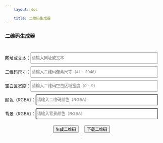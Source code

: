 ```yaml
---
    layout: doc

    title: 二维码生成器
---
```


### 二维码生成器
<br>
<div class="qrcode-setup">
    <div class="setup-row">
        网址或文本：<input class="setup-input GLInput" type="text" v-model="content" placeholder="请输入网址或文本" />
    </div>
    <div class="setup-row">
        二维码尺寸：<input class="setup-input GLInput" type="text" v-model="size" placeholder="请输入二维码像素尺寸（41 ~ 2048）" maxlength="4" @input="onSizeInput" />
    </div>
    <div class="setup-row">
        空白区宽度：<input class="setup-input GLInput" type="text" v-model="margin" placeholder="请输入二维码空白区域宽度（0 ~ 9）" maxlength="1" @input="onMarginInput" />
    </div>
    <div class="setup-row">
        颜色（RGBA）：<input class="setup-input GLInput color-input" type="text" v-model="color" placeholder="请输入二维码颜色（RGBA）" maxlength="9"  @input="onColorInput" />
        <el-color-picker v-model="color" show-alpha color-format="hex" />
    </div>
    <div class="setup-row">
        背景（RGBA）：<input class="setup-input GLInput color-input" type="text" v-model="bgcolor" placeholder="请输入背景颜色（RGBA）" maxlength="9"  @input="onBGColorInput" />
        <el-color-picker v-model="bgcolor" show-alpha color-format="hex" />
    </div>
    <div class="buttons">
        <button class="GLButton" @click="buildQRCode">生成二维码</button>
        <button class="GLButton" blue @click="downloadQRCode">下载二维码</button>
    </div>
</div>
<br>
<div class="qrcode-viewer" v-if="!!qrcode">
    <img :src="qrcode" />
</div>

<script setup lang="ts">
    import { ref } from 'vue';
    import QRCode from 'qrcode';
    import FileSaver from 'file-saver';

    const content = ref('https://www.liuguanli.com/');
    const size = ref(256);
    const margin = ref(4);
    const color = ref('#000000FF');
    const bgcolor = ref('#FFFFFFFF');

    const qrcode = ref('');

    const buildQRCode = () => {
        build().then(( url: string ) => {
            qrcode.value = url;
        });
    }

    const downloadQRCode = () => {
        if ( !!qrcode.value ) {
            FileSaver.saveAs( qrcode.value, 'qrcode.png' );
        } else {
            build().then(( url: string ) => {
                FileSaver.saveAs( url, 'qrcode.png' );
            });
        }
    }

    const build = (): Promise<string> => {
        const callback = ( resolve, reject ) => {
            const options: any = {
                type: 'image/png',
                width: size.value || 256,
                margin: margin.value || 0,
                errorCorrectionLevel: 'H',
                maskPattern: 1,
                color: {
                    dark: color.value || '#000000',
                    light: bgcolor.value || '#FFFFFF'
                }
            }
            QRCode.toDataURL( content.value, options ).then(( url: string ) => resolve( url ));
        }
        return new Promise( callback );
    }

    const onSizeInput = () => {
        size.value = size.value.replace( /\D/g, '' );
        if ( size.value > 2048 ) {
            size.value = size.value.slice( 0, -1 );
        }
    }

    const onMarginInput = () => {
        margin.value = margin.value.replace( /\D/g, '' );
        if ( margin.value > 9 ) {
            margin.value = margin.value.slice( 0, -1 );
        }
    }

    const onColorInput = () => {
        color.value = color.value.replace(/[^0-9a-f]/gi, '').toLocaleUpperCase();
        if ( !color.value.startsWith("#") ) {
            color.value = "#" + color.value;
        }
    }

    const onBGColorInput = () => {
        bgcolor.value = bgcolor.value.replace(/[^0-9a-f]/gi, '').toLocaleUpperCase();
        if ( !bgcolor.value.startsWith("#") ) {
            bgcolor.value = "#" + bgcolor.value;
        }
    }
</script>

<style scoped>
    .setup-row {
        height: 36px;
        margin: 10px 0;
        line-height: 36px;
        display: flex;
    }
    input.setup-input {
        flex: 1;
    }
    input.color-input {
        border-radius: 4px 0 0 4px;
    }
    
    .buttons {
        margin-top: 20px;
        display: flex;
        justify-content: center;
    }
    .buttons button {
        margin: 0 10px;
    }

    .qrcode-viewer {
        display: flex;
        justify-content: center;
    }
    .qrcode-viewer img {
        border: 1px solid #cccccc;
        max-width: 100%;
    }
</style>